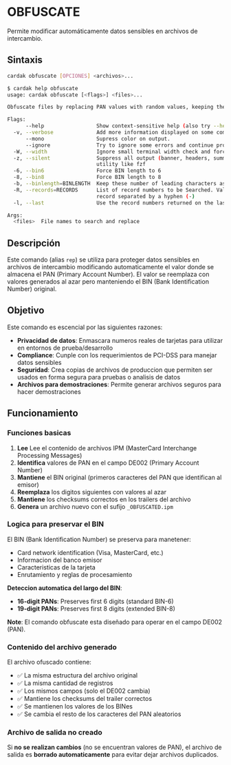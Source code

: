 # OBFUSCATE

Permite modificar automáticamente datos sensibles en archivos de intercambio.

## Sintaxis

```bash
cardak obfuscate [OPCIONES] <archivos>...
```

```bash
$ cardak help obfuscate
usage: cardak obfuscate [<flags>] <files>...

Obfuscate files by replacing PAN values with random values, keeping the original BIN

Flags:
      --help                 Show context-sensitive help (also try --help-long and --help-man).
  -v, --verbose              Add more information displayed on some commands.
      --mono                 Supress color on output.
      --ignore               Try to ignore some errors and continue processing the file
  -W, --width                Ignore small terminal width check and force execution
  -z, --silent               Suppress all output (banner, headers, summary) except the results. Specially useful for DESCRIBE command piped to a search
                             utility like fzf
  -6, --bin6                 Force BIN length to 6
  -8, --bin8                 Force BIN length to 8
  -b, --binlength=BINLENGTH  Keep these number of leading characters as the BIN. Value must be greater than 1
  -R, --records=RECORDS      List of record numbers to be Searched. Values are separated by comma (,) and ranges are indicated by the starting and ending
                             record separated by a hyphen (-)
  -l, --last                 Use the record numbers returned on the last GREP command

Args:
  <files>  File names to search and replace
```

## Descripción

Este comando (alias `rep`) se utiliza para proteger datos sensibles en archivos de intercambio modificando automaticamente el valor donde se almacena el PAN (Primary Account Number). El valor se reemplaza con valores generados al azar pero manteniendo el BIN (Bank Identification Number) original.

## Objetivo

Este comando es escencial por las siguientes razones:
- **Privacidad de datos**: Enmascara numeros reales de tarjetas para utilizar en entornos de prueba/desarrollo
- **Compliance**: Cunple con los requerimientos de PCI-DSS para manejar datos sensibles
- **Seguridad**: Crea copias de archivos de produccion que permiten ser usados en forma segura para pruebas o analisis de datos
- **Archivos para demostraciones**: Permite generar archivos seguros para hacer demostraciones

## Funcionamiento

### Funciones basicas

1. **Lee** Lee el contenido de archivos IPM (MasterCard Interchange Processing Messages)
2. **Identifica** valores de PAN en el campo DE002 (Primary Account Number)
3. **Mantiene** el BIN original (primeros caracteres del PAN que identifican al emisor)
4. **Reemplaza** los digitos siguientes con valores al azar
5. **Mantiene** los checksums correctos en los trailers del archivo
6. **Genera** un archivo nuevo con el sufijo  `_OBFUSCATED.ipm`

### Logica para preservar el BIN

El BIN (Bank Identification Number) se preserva para manetener:
- Card network identification (Visa, MasterCard, etc.)
- Informacion del banco emisor
- Caracteristicas de la tarjeta
- Enrutamiento y reglas de procesamiento

**Deteccion automatica del largo del BIN**:
- **16-digit PANs**: Preserves first 6 digits (standard BIN-6)
- **19-digit PANs**: Preserves first 8 digits (extended BIN-8)

**Note**: El comando obfuscate esta diseñado para operar en el campo DE002 (PAN).


### Contenido del archivo generado

El archivo ofuscado contiene:
- ✅ La misma estructura del archivo original
- ✅ La misma cantidad de registros
- ✅ Los mismos campos (solo el DE002 cambia)
- ✅ Mantiene los checksums del trailer correctos
- ✅ Se mantienen los valores de los BINes
- ✅ Se cambia el resto de los caracteres del PAN aleatorios

### Archivo de salida no creado

Si **no se realizan cambios** (no se encuentran valores de PAN), el archivo de salida es **borrado automaticamente** para evitar dejar archivos duplicados.

